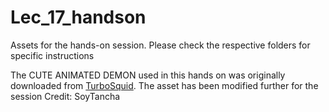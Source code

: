 # Lec_17_handson
Assets for the hands-on session. Please check the respective folders for specific instructions

The CUTE ANIMATED DEMON used in this hands on was originally downloaded from [TurboSquid](https://www.turbosquid.com/3d-models/3d-model-cute-animated-demon-character-2184889). The asset has been modified further for the session
Credit: SoyTancha
